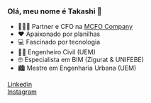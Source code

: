 ### Olá, meu nome é Takashi 👋
- 👨🏻‍💻 Partner e CFO na [MCFO Company](https://www.linkedin.com/company/mcfo-company)
- ♥ Apaixonado por planilhas
- 💻 Fascinado por tecnologia
- 👨‍🎓 Engenheiro Civil (UEM)
- 🤓 Especialista em BIM (Zigurat & UNIFEBE)
- 🏙️ Mestre em Engenharia Urbana (UEM)

[Linkedin](https://www.linkedin.com/in/takashiuyeno)
<br>
[Instagram](https://www.instagram.com/takasheets)
